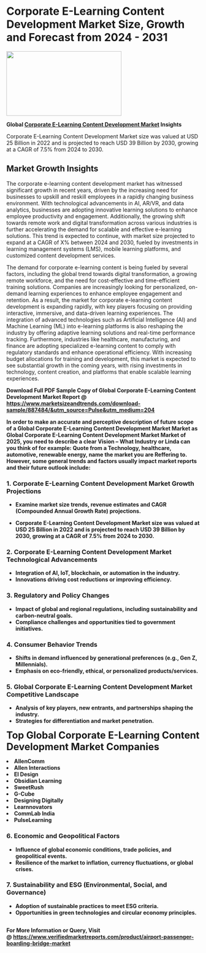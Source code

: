 <H1>Corporate E-Learning Content Development Market Size, Growth and Forecast from 2024 - 2031</H1><img class="aligncenter size-medium wp-image-584254" src="https://thirdeyenews.in/wp-content/uploads/2024/09/Global-Market-Research-300x168.jpeg" alt="" width="300" height="168" /><p><strong>Global&nbsp;<a href="https://www.marketsizeandtrends.com/download-sample/887484/&amp;utm_source=Pulse&amp;utm_medium=204">Corporate E-Learning Content Development Market</a> Insights</strong></p><p>Corporate E-Learning Content Development Market size was valued at USD 25 Billion in 2022 and is projected to reach USD 39 Billion by 2030, growing at a CAGR of 7.5% from 2024 to 2030.</p><p><h2>Market Growth Insights</h2> <p>The corporate e-learning content development market has witnessed significant growth in recent years, driven by the increasing need for businesses to upskill and reskill employees in a rapidly changing business environment. With technological advancements in AI, AR/VR, and data analytics, businesses are adopting innovative learning solutions to enhance employee productivity and engagement. Additionally, the growing shift towards remote work and digital transformation across various industries is further accelerating the demand for scalable and effective e-learning solutions. This trend is expected to continue, with market size projected to expand at a CAGR of X% between 2024 and 2030, fueled by investments in learning management systems (LMS), mobile learning platforms, and customized content development services.</p> <p><strong></strong></p> <p>The demand for corporate e-learning content is being fueled by several factors, including the global trend towards digital transformation, a growing remote workforce, and the need for cost-effective and time-efficient training solutions. Companies are increasingly looking for personalized, on-demand learning experiences to enhance employee engagement and retention. As a result, the market for corporate e-learning content development is expanding rapidly, with key players focusing on providing interactive, immersive, and data-driven learning experiences. The integration of advanced technologies such as Artificial Intelligence (AI) and Machine Learning (ML) into e-learning platforms is also reshaping the industry by offering adaptive learning solutions and real-time performance tracking. Furthermore, industries like healthcare, manufacturing, and finance are adopting specialized e-learning content to comply with regulatory standards and enhance operational efficiency. With increasing budget allocations for training and development, this market is expected to see substantial growth in the coming years, with rising investments in technology, content creation, and platforms that enable scalable learning experiences.</p> <p><strong></p><p><span class=""><strong>Download Full PDF Sample Copy of Global Corporate E-Learning Content Development Market Report</strong> @ <a href="https://www.marketsizeandtrends.com/download-sample/887484/&amp;utm_source=Pulse&amp;utm_medium=204" target="_blank">https://www.marketsizeandtrends.com/download-sample/887484/&amp;utm_source=Pulse&amp;utm_medium=204</a></span></p><p>In order to make an accurate and perceptive description of future scope of a Global&nbsp;Corporate E-Learning Content Development Market Market as Global&nbsp;Corporate E-Learning Content Development Market Market of 2025, you need to describe a clear Vision &ndash; What Industry or Linda can you think of for example: Quote from a Technology, healthcare, automotive, renewable energy, name the market you are Reffering to. However, some general trends and factors usually impact market reports and their future outlook include:</p><h3>1.&nbsp;<strong>Corporate E-Learning Content Development Market Growth Projections</strong></h3><ul><li>Examine market size trends, revenue estimates and CAGR (Compounded Annual Growth Rate) projections.</li><li><p>Corporate E-Learning Content Development Market size was valued at USD 25 Billion in 2022 and is projected to reach USD 39 Billion by 2030, growing at a CAGR of 7.5% from 2024 to 2030.</p></li></ul><h3>2.&nbsp;<strong>Corporate E-Learning Content Development Market Technological Advancements</strong></h3><ul><li>Integration of AI, IoT, blockchain, or automation in the industry.</li><li>Innovations driving cost reductions or improving efficiency.</li></ul><h3>3.&nbsp;<strong>Regulatory and Policy Changes</strong></h3><ul><li>Impact of global and regional regulations, including sustainability and carbon-neutral goals.</li><li>Compliance challenges and opportunities tied to government initiatives.</li></ul><h3>4.&nbsp;<strong>Consumer Behavior Trends</strong></h3><ul><li>Shifts in demand influenced by generational preferences (e.g., Gen Z, Millennials).</li><li>Emphasis on eco-friendly, ethical, or personalized products/services.</li></ul><h3>5.&nbsp;<strong>Global Corporate E-Learning Content Development Market Competitive Landscape</strong></h3><ul><li>Analysis of key players, new entrants, and partnerships shaping the industry.</li><li>Strategies for differentiation and market penetration.</li></ul><p data-pm-slice="1 1 []"><span style="color: inherit; font-family: inherit; font-size: 25px;">Top Global Corporate E-Learning Content Development Market Companies</span></p><div class="" data-test-id=""><p><li>AllenComm</li><li> Allen Interactions</li><li> El Design</li><li> Obsidian Learning</li><li> SweetRush</li><li> G-Cube</li><li> Designing Digitally</li><li> Learnnovators</li><li> CommLab India</li><li> PulseLearning</li></p></div><h3>6.&nbsp;<strong>Economic and Geopolitical Factors</strong></h3><ul><li>Influence of global economic conditions, trade policies, and geopolitical events.</li><li>Resilience of the market to inflation, currency fluctuations, or global crises.</li></ul><h3>7.&nbsp;<strong>Sustainability and ESG (Environmental, Social, and Governance)</strong></h3><ul><li>Adoption of sustainable practices to meet ESG criteria.</li><li>Opportunities in green technologies and circular economy principles.</li></ul><h2><strong style="font-size: 14px;">For More Information or Query, Visit @&nbsp;</strong><a style="background-color: #ffffff; font-size: 14px;" href="https://www.marketsizeandtrends.com/report/corporate-e-learning-content-development-market-/" target="_blank">https://www.verifiedmarketreports.com/product/airport-passenger-boarding-bridge-market</a></h2>
